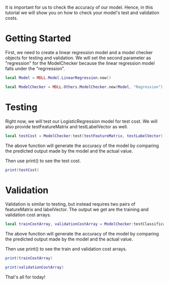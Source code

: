 It is important for us to check the accuracy of our model. Hence, in this tutorial we will show you on how to check your model's test and validation costs.

# Getting Started

First, we need to create a linear regression model and a model checker objects for testing and validation. We will set the second parameter as "regression" for the ModelChecker because the linear regression model falls under the "regrression".

```lua
local Model = MDLL.Model.LinearRegression.new()

local ModelChecker = MDLL.Others.ModelChecker.new(Model, "Regression")
```

# Testing

Right now, we will test our LogisticRegression model for test cost.  We will also provide testFeatureMatrix and testLabelVector as well.

```lua
local testCost = ModelChecker:test(testFeatureMatrix, testLabelVector)
```

The above function will generate the accuracy of the model by comparing the predicted output made by the model and the actual value.

Then use print() to see the test cost.

```lua
print(testCost)
```

# Validation

Validation is similar to testing, but instead requires two pairs of featureMatrix and labelVector. The output we get are the training and validation cost arrays. 

```lua
local trainCostArray, validationCostArray = ModelChecker:testClassificationModel(trainFeatureMatrix, trainLabelVector, validationFeatureMatrix, validationLabelVector)
```

The above function will generate the accuracy of the model by comparing the predicted output made by the model and the actual value.

Then use print() to see the train and validation cost arrays.

```lua
print(trainCostArray)

print(validationCostArray)
```

That's all for today!
